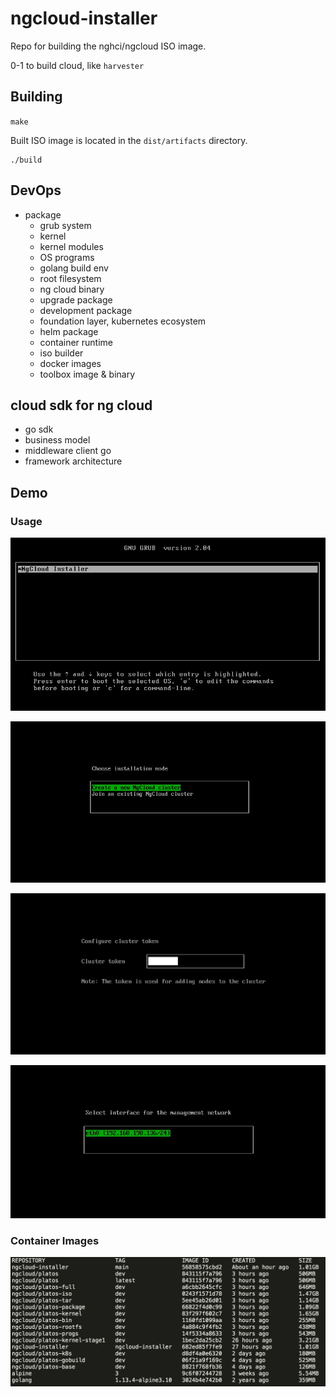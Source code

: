 ngcloud-installer
========

Repo for building the nghci/ngcloud ISO image.

0-1 to build cloud, like `harvester`

## Building

`make`

Built ISO image is located in the `dist/artifacts` directory.


```shell script
./build
```

## DevOps

- package
    - grub system
    - kernel 
    - kernel modules
    - OS programs
    - golang build env 
    - root filesystem 
    - ng cloud binary
    - upgrade package
    - development package
    - foundation layer, kubernetes ecosystem 
    - helm package 
    - container runtime
    - iso builder
    - docker images 
    - toolbox image & binary


## cloud sdk for ng cloud

- go sdk 
- business model 
- middleware client go
- framework architecture

## Demo

### Usage 

![01](./asset/1.jpeg)

![01](./asset/2.jpeg)

![01](./asset/3.png)

![01](./asset/3.jpeg)

### Container Images

![01](./asset/4.png)


